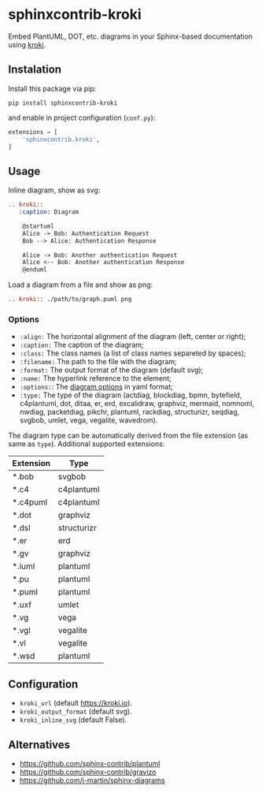sphinxcontrib-kroki
===================

Embed PlantUML, DOT, etc. diagrams in your Sphinx-based documentation using
[kroki](https://kroki.io/).

Instalation
-----------

Install this package via pip:

```shell script
pip install sphinxcontrib-kroki
```

and enable in project configuration (`conf.py`):

```python
extensions = [
    'sphinxcontrib.kroki',
]
```

Usage
-----

Inline diagram, show as svg:

```rest
.. kroki::
   :caption: Diagram

    @startuml
    Alice -> Bob: Authentication Request
    Bob --> Alice: Authentication Response

    Alice -> Bob: Another authentication Request
    Alice <-- Bob: Another authentication Response
    @enduml
```

Load a diagram from a file and show as png:

```rest
.. kroki:: ./path/to/graph.puml png
```

### Options

- `:align:` The horizontal alignment of the diagram (left, center or right);
- `:caption:` The caption of the diagram;
- `:class:` The class names (a list of class names separeted by spaces);
- `:filename:` The path to the file with the diagram;
- `:format:` The output format of the diagram (default svg);
- `:name:` The hyperlink reference to the element;
- `:options:`: The [diagram options](https://docs.kroki.io/kroki/setup/diagram-options/) in yaml format;
- `:type:` The type of the diagram (actdiag, blockdiag, bpmn, bytefield,
  c4plantuml, dot, ditaa, er, erd, excalidraw, graphviz, mermaid, nomnoml,
  nwdiag, packetdiag, pikchr, plantuml, rackdiag, structurizr, seqdiag,
  svgbob, umlet, vega, vegalite, wavedrom).

The diagram type can be automatically derived from the file extension (as same as `type`).
Additional supported extensions:

Extension  | Type
---------- | ----
*.bob      | svgbob
*.c4       | c4plantuml
*.c4puml   | c4plantuml
*.dot      | graphviz
*.dsl      | structurizr
*.er       | erd
*.gv       | graphviz
*.iuml     | plantuml
*.pu       | plantuml
*.puml     | plantuml
*.uxf      | umlet
*.vg       | vega
*.vgl      | vegalite
*.vl       | vegalite
*.wsd      | plantuml

Configuration
-------------

- `kroki_url` (default https://kroki.io).
- `kroki_output_format` (default svg).
- `kroki_inline_svg` (default False).

Alternatives
------------

- https://github.com/sphinx-contrib/plantuml
- https://github.com/sphinx-contrib/gravizo
- https://github.com/j-martin/sphinx-diagrams

